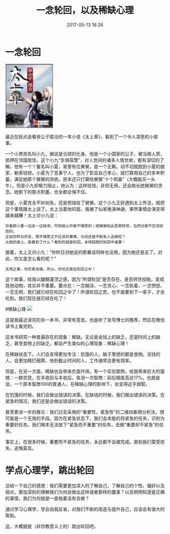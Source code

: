 ﻿---
layout: post
title:  "一念轮回，以及稀缺心理"
date:   2017-05-13 18:26
categories: Dairy
tags: psychology
comments: true
---

# 一念轮回
<img src="/assets/img/tsz.jpg" style="width:30%;"/>

最近在起点追看徐公子胜治的一本小说《太上章》，看到了一个令人深思的小故事。

一个小男孩名叫小九，据说是仓颉的化身。他是一个小国家的公子，被当做人质，抵押在邻国居住。这个小九“生俱宿慧”，对人世间的诸多人情世故，都有深切的了解。他有一个丫鬟名叫小夏，家里有位舅舅，是一个无赖。动不动就跑到小夏的娘家，勒索钱财。小夏为了息事宁人，也为了彰显自己孝心，就打算用自己的多年积蓄，满足她那个舅舅的贪欲。原本还只打算给舅舅“十个铜鼻”（大概能买一头牛）。但是小九却极力阻止，他认为：这样给钱，非但无用，还会助长她舅舅的贪念。她剩下的那点积蓄，也全都会保不住。

但是，小夏完全不听劝告，还是把钱给了舅舅。这个小九正好遇到太上传法，就把这个事情跟太上说了。太上当着他的面，施展了仙家推演神通，果然事情会演变得越来越糟！太上对小九说：
```
你看那小夏一边走一边抹泪，可知她心中是不情愿的；她舅舅如此恶索财货，当然也是不应该给他的。
正如你昨日所言，既不情愿又不应该的事情，为何还是不断有人去做呢？
从她的身上，能看到了什么？看到的就是轮回，未得超脱的轮回中诸事！
```
接着，太上又问小九：“你昨日对她说的那番话同样也没用，因为她还是去了。对此，你又是怎么看的呢？”
```
无用之事，你还是会做。所以，你也还是在轮回之中！
```

这个故事，给我以醍醐灌顶之感，因为“所谓轮回”是否存在，是否转世投胎，变成其他动物，其实并不重要。要点在：一念糊涂、一念贪心、一念执着、一念愤怒、一念无明，我们就已经在轮回之中了！所谓轮回之苦，也不是要到下一辈子，才会吃到。我们现在就已经在吃了！

#稀缺心理
<img src="https://img1.doubanio.com/lpic/s27829518.jpg" style="width:30%;"/>

这是我最近读完的另一本书，非常有意思。也是听了吴穹博士的推荐，然后在微信读书上看完的。

这本书研究一种普遍存在的现象：稀缺。无论是金钱上的缺乏，还是时间上的缺乏，甚至食物上的缺乏，都会产生类似的心理现象：稀缺心理！

在稀缺状态下，人们会变得更加专注：饥饿的人，脑子里想的都是食物。没钱的人，会更加精打细算。快到截止时间的人，工作通常会更有效率。

但是，在另一方面，稀缺也会带来负面作用。有一个实验案例，给我带来巨大的震撼：一群农民，在丰收前与丰收后，各测一次智商：前后相差高达17%。也就是说，一个原本智商100的普通人，在稀缺心理的影响下，会变得近乎弱智。

在饥饿的时候，我们会做出错误的决策。在缺钱的时候，我们做出错误的决策。在紧急的情况，我们还是会做出错误的决策。

甚至更进一步的推论：我们过去采用的“重要性，紧急性”的二维四象限分析法，很可能是一个无效的手段。因为在紧急状态下，我们会本能的将紧急的任务，识别为重要的任务。我们根本无法放下“紧急而不重要”的任务，去做“重要却不紧急”的任务。

事实上，在很多时候，重要而不紧急的任务，永远都不会被完成。直到我们蒙受损失，追悔莫及。

# 学点心理学，跳出轮回
总结一下自己的感想：我们需要更加深入的了解自己，了解自己的个性、偏好以及弱点，更加深刻的理解我们为何会做出这样或者那样的蠢事？以及明明知道是正确的事情，我们为何就是一直拖着没有去做？

通过学习心理学，学会自我反省，对我们不断的改造与提升自己，应该会有很大的帮助。

这，大概就是（非宗教意义上的）跳出轮回吧。